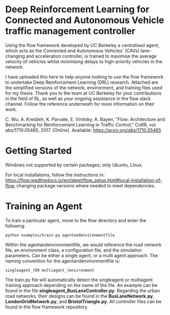 # Deep Reinforcement Learning for Connected and Autonomous Vehicle traffic management controller

Using the flow framework developed by UC Berkeley a centralised agent, which acts as the Connected and Autonomous Vehicles' (CAVs) lane-changing and acceleration controller, is trained to maximise the average velocity of vehicles whilst minimising delays to high-priority vehicles in the network. 

I have uploaded this here to help anyone looking to use the flow framework to undertake Deep Reinforcement Learning (DRL) research. Attached are the simplified versions of the network, environment, and training files used for my thesis. Thank you to the team at UC Berkeley for your contributions in the field of RL, as well as your ongoing assistance in the flow slack channel. Follow the reference underneath for more information on their work.

C. Wu, A. Kreidieh, K. Parvate, E. Vinitsky, A. Bayen, "Flow: Architecture and Benchmarking for Reinforcement Learning in Traffic Control," CoRR, vol. abs/1710.05465, 2017. [Online]. Available: https://arxiv.org/abs/1710.05465

# Getting Started

Windows not supported by certain packages; only Ubuntu, Linux. 

For local installatoins, follow the instructions in: https://flow.readthedocs.io/en/latest/flow_setup.html#local-installation-of-flow, changing package versions where needed to meet dependencies. 

# Training an Agent

To train a particular agent, move to the flow directory and enter the following

```
python examples/train.py agentandenvironmentfile
```

Within the agentandenvironmentfile, we would reference the road network file, an environment class, a configuration file, and the simulation parameters. Can be either a single agent, or a multi agent approach. The naming convention for the agentandenvironmentfile is: 

```
singleagent_(OR multiagent_)environment
```

The train.py file will automatically detect the singleagent or multiagent training approach depending on the name of the file. An example can be found in the file **singleagent_BusLaneController.py**. Regarding the urban road networks, their designs can be found in the **BusLaneNetwork.py**, **LondonGridNetwork.py**, and **BristolTriangle.py**. All controller files can be found in the flow framework repository.
